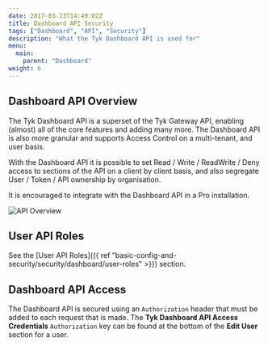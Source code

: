 ```yaml
---
date: 2017-03-23T14:49:02Z
title: Dashboard API Security
tags: ["Dashboard", "API", "Security"]
description: "What the Tyk Dashboard API is used for"
menu:
  main:
    parent: "Dashboard"
weight: 6 
---
```


## Dashboard API Overview

The Tyk Dashboard API is a superset of the Tyk Gateway API, enabling (almost) all of the core features and adding many more. The Dashboard API is also more granular and supports Access Control on a multi-tenant, and user basis.

With the Dashboard API it is possible to set Read / Write / ReadWrite / Deny access to sections of the API on a client by client basis, and also segregate User / Token / API ownership by organisation.

It is encouraged to integrate with the Dashboard API in a Pro installation.

![API Overview](/img/diagrams/dashboardapi2.png)

## User API Roles

See the [User API Roles]({{ ref "basic-config-and-security/security/dashboard/user-roles" >}}) section.

## Dashboard API Access

The Dashboard API is secured using an `Authorization` header that must be added to each request that is made. The **Tyk Dashboard API Access Credentials** `Authorization` key can be found at the bottom of the **Edit User** section for a user.